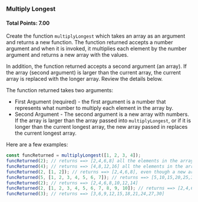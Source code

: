 ### Multiply Longest

#### Total Points: 7.00

Create the function `multiplyLongest` which takes an array as an argument and returns a new function. The function returned accepts a number argument and when it is invoked, it multiplies
each element by the number argument and returns a new array with the values.

In addition, the function returned accepts a second argument (an array). If the array (second argument) is larger than the current array, the current array is replaced with the longer array. Review the details below.

The function returned takes two arguments:

- First Argument (required) - the first argument is a number that represents what number to multiply each element in the array by.
- Second Argument - The second argument is a new array with numbers. If the array is larger than the array passed into `multiplyLongest`, or if it is longer than the current longest array, the new array passed in replaces the current longest array.

Here are a few examples:

```js
const funcReturned = multiplyLongest([1, 2, 3, 4]);
funcReturned(2); // returns ==> [2,4,6,8] all the elements in the array were multipled by two
funcReturned(4); // returns ==> [4,8,12,16] all the elements in the array were multiplied by four
funcReturned(2, [1, 2]); // returns ==> [2,4,6,8], even though a new array was passed in, its length is smaller than the current array so the original array [1,2,3,4] is used
funcReturned(5, [1, 2, 3, 4, 5, 6, 7]); // returns ==> [5,10,15,20,25,30,35], the new array is longer than the previous longest array ([1,2,3,4]), the new array is used and will be used for future invocations
funcReturned(2); // returns ==> [2,4,6,8,10,12,14]
funcReturned(2, [1, 2, 3, 4, 5, 6, 7, 8, 9, 10]); // returns ==> [2,4,6,8,10,12,14,16,18,20] the new array replaced the previous longest array, the new array will be used for future invocations
funcReturned(3); // returns ==> [3,6,9,12,15,18,21,24,27,30]
```
